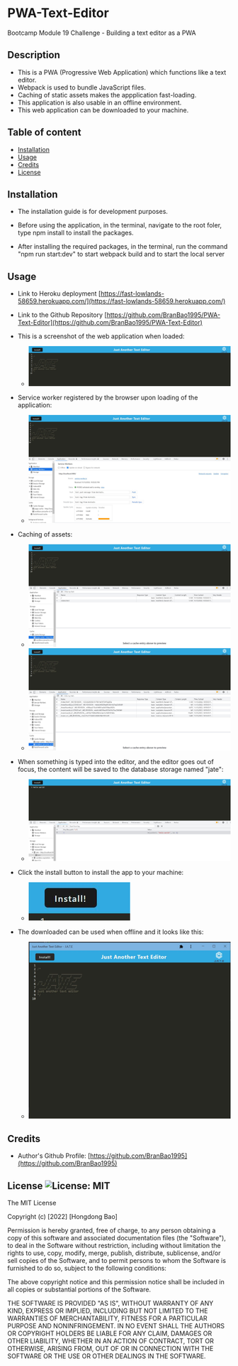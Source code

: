 # PWA-Text-Editor

Bootcamp Module 19 Challenge - Building a text editor as a PWA

## Description

- This is a PWA (Progressive Web Application) which functions like a text editor.
- Webpack is used to bundle JavaScript files.
- Caching of static assets makes the appplication fast-loading.
- This application is also usable in an offline environment.
- This web application can be downloaded to your machine.

## Table of content

- [Installation](#installation)
- [Usage](#usage)
- [Credits](#credits)
- [License](#license)

## Installation

- The installation guide is for development purposes.

- Before using the application, in the terminal, navigate to the root foler, type npm install to install the packages.

- After installing the required packages, in the terminal, run the command "npm run start:dev" to start webpack build and to start the local server

## Usage

- Link to Heroku deployment [https://fast-lowlands-58659.herokuapp.com/](https://fast-lowlands-58659.herokuapp.com/)

- Link to the Github Repository [https://github.com/BranBao1995/PWA-Text-Editor](https://github.com/BranBao1995/PWA-Text-Editor)

- This is a screenshot of the web application when loaded:

  - ![landing](./images/landing.JPG)

- Service worker registered by the browser upon loading of the application:

  - ![service worker registered](./images/service-worker-registered.JPG)

- Caching of assets:

  - ![url caching](./images/url-caching.JPG)
  - ![asset caching](./images/asset-caching.JPG)

- When something is typed into the editor, and the editor goes out of focus, the content will be saved to the database storage named "jate":

  - ![save to database](./images/save-to-database.JPG)

- Click the install button to install the app to your machine:

  - ![install button](./images/install_button.JPG)

- The downloaded can be used when offline and it looks like this:
  - ![downloaded app](./images/downloaded-app.JPG)

## Credits

- Author's Github Profile: [https://github.com/BranBao1995](https://github.com/BranBao1995)

## License ![License: MIT](https://img.shields.io/badge/License-MIT-yellow.svg)

The MIT License

Copyright (c) [2022] [Hongdong Bao]

Permission is hereby granted, free of charge, to any person obtaining a copy
of this software and associated documentation files (the "Software"), to deal
in the Software without restriction, including without limitation the rights
to use, copy, modify, merge, publish, distribute, sublicense, and/or sell
copies of the Software, and to permit persons to whom the Software is
furnished to do so, subject to the following conditions:

The above copyright notice and this permission notice shall be included in all
copies or substantial portions of the Software.

THE SOFTWARE IS PROVIDED "AS IS", WITHOUT WARRANTY OF ANY KIND, EXPRESS OR
IMPLIED, INCLUDING BUT NOT LIMITED TO THE WARRANTIES OF MERCHANTABILITY,
FITNESS FOR A PARTICULAR PURPOSE AND NONINFRINGEMENT. IN NO EVENT SHALL THE
AUTHORS OR COPYRIGHT HOLDERS BE LIABLE FOR ANY CLAIM, DAMAGES OR OTHER
LIABILITY, WHETHER IN AN ACTION OF CONTRACT, TORT OR OTHERWISE, ARISING FROM,
OUT OF OR IN CONNECTION WITH THE SOFTWARE OR THE USE OR OTHER DEALINGS IN THE
SOFTWARE.
